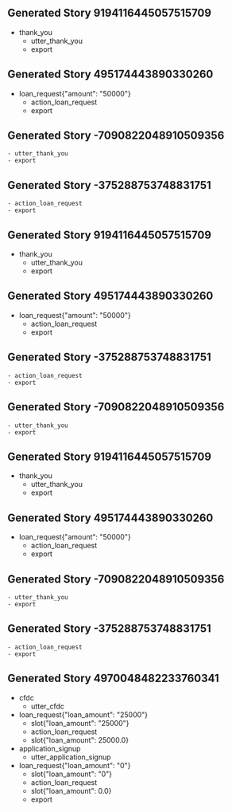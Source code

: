 ## Generated Story 9194116445057515709
* thank_you
    - utter_thank_you
    - export
## Generated Story 495174443890330260
* loan_request{"amount": "50000"}
    - action_loan_request
    - export
## Generated Story -7090822048910509356
    - utter_thank_you
    - export
## Generated Story -375288753748831751
    - action_loan_request
    - export
## Generated Story 9194116445057515709
* thank_you
    - utter_thank_you
    - export
## Generated Story 495174443890330260
* loan_request{"amount": "50000"}
    - action_loan_request
    - export
## Generated Story -375288753748831751
    - action_loan_request
    - export
## Generated Story -7090822048910509356
    - utter_thank_you
    - export
## Generated Story 9194116445057515709
* thank_you
    - utter_thank_you
    - export
## Generated Story 495174443890330260
* loan_request{"amount": "50000"}
    - action_loan_request
    - export
## Generated Story -7090822048910509356
    - utter_thank_you
    - export
## Generated Story -375288753748831751
    - action_loan_request
    - export
## Generated Story 4970048482233760341
* cfdc
    - utter_cfdc
* loan_request{"loan_amount": "25000"}
    - slot{"loan_amount": "25000"}
    - action_loan_request
    - slot{"loan_amount": 25000.0}
* application_signup
    - utter_application_signup
* loan_request{"loan_amount": "0"}
    - slot{"loan_amount": "0"}
    - action_loan_request
    - slot{"loan_amount": 0.0}
    - export
